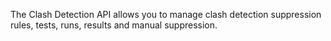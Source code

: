 The Clash Detection API allows you to manage clash detection suppression rules, tests, runs, results and manual suppression.